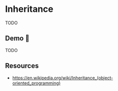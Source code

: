 # Inheritance

TODO

## Demo 🎉

TODO

## Resources

* <https://en.wikipedia.org/wiki/Inheritance_(object-oriented_programming)>
